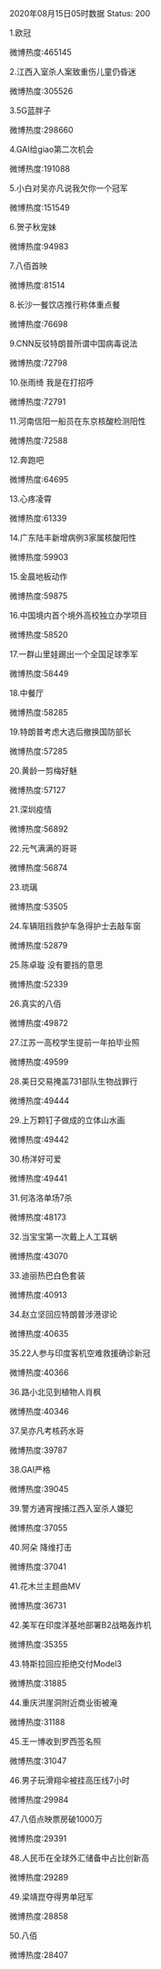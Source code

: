 2020年08月15日05时数据
Status: 200

1.欧冠

微博热度:465145

2.江西入室杀人案致重伤儿童仍昏迷

微博热度:305526

3.5G蓝胖子

微博热度:298660

4.GAI给giao第二次机会

微博热度:191088

5.小白对吴亦凡说我欠你一个冠军

微博热度:151549

6.贺子秋宠妹

微博热度:94983

7.八佰首映

微博热度:81514

8.长沙一餐饮店推行称体重点餐

微博热度:76698

9.CNN反驳特朗普所谓中国病毒说法

微博热度:72798

10.张雨绮 我是在打招呼

微博热度:72791

11.河南信阳一船员在东京核酸检测阳性

微博热度:72588

12.奔跑吧

微博热度:64695

13.心疼凌霄

微博热度:61339

14.广东陆丰新增病例3家属核酸阳性

微博热度:59903

15.金晨地板动作

微博热度:59875

16.中国境内首个境外高校独立办学项目

微博热度:58520

17.一群山里娃踢出一个全国足球季军

微博热度:58449

18.中餐厅

微博热度:58285

19.特朗普考虑大选后撤换国防部长

微博热度:57285

20.黄龄一剪梅好魅

微博热度:57127

21.深圳疫情

微博热度:56892

22.元气满满的哥哥

微博热度:56874

23.琉璃

微博热度:53505

24.车辆阻挡救护车急得护士去敲车窗

微博热度:52879

25.陈卓璇 没有要挡的意思

微博热度:52339

26.真实的八佰

微博热度:49872

27.江苏一高校学生提前一年拍毕业照

微博热度:49599

28.美日交易掩盖731部队生物战罪行

微博热度:49444

29.上万颗钉子做成的立体山水画

微博热度:49442

30.杨洋好可爱

微博热度:49441

31.何洛洛单场7杀

微博热度:48173

32.当宝宝第一次戴上人工耳蜗

微博热度:43070

33.迪丽热巴白色套装

微博热度:40913

34.赵立坚回应特朗普涉港谬论

微博热度:40635

35.22人参与印度客机空难救援确诊新冠

微博热度:40366

36.路小北见到植物人肖枫

微博热度:40346

37.吴亦凡考核药水哥

微博热度:39787

38.GAI严格

微博热度:39045

39.警方通宵搜捕江西入室杀人嫌犯

微博热度:37055

40.阿朵 降维打击

微博热度:37041

41.花木兰主题曲MV

微博热度:36731

42.美军在印度洋基地部署B2战略轰炸机

微博热度:35355

43.特斯拉回应拒绝交付Model3

微博热度:31885

44.重庆洪崖洞附近商业街被淹

微博热度:31188

45.王一博收到罗西签名照

微博热度:31047

46.男子玩滑翔伞被挂高压线7小时

微博热度:29984

47.八佰点映票房破1000万

微博热度:29391

48.人民币在全球外汇储备中占比创新高

微博热度:29289

49.梁靖崑夺得男单冠军

微博热度:28858

50.八佰

微博热度:28407

